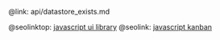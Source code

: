 @link: api/datastore_exists.md

@seolinktop: [javascript ui library](https://webix.com)
@seolink: [javascript kanban](https://webix.com/kanban/)